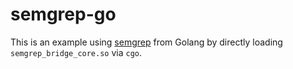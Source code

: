 # semgrep-go

This is an example using [semgrep](https://github.com/returntocorp/semgrep) from Golang by directly loading `semgrep_bridge_core.so` via `cgo`.